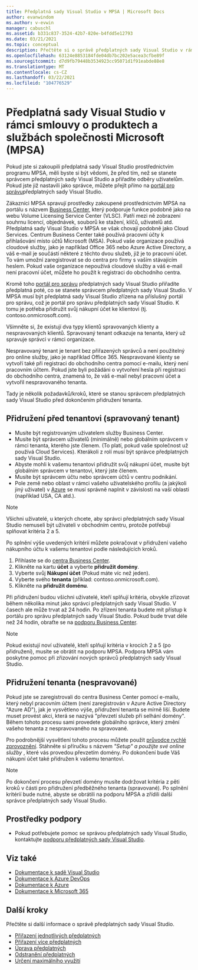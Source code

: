 ```yaml
---
title: Předplatná sady Visual Studio v MPSA | Microsoft Docs
author: evanwindom
ms.author: v-evwin
manager: cabuschl
ms.assetid: b331c837-3524-42b7-820e-b4fdd5e12793
ms.date: 03/21/2021
ms.topic: conceptual
description: Přečtěte si o správě předplatných sady Visual Studio v rámci smlouvy o produktech a službách společnosti Microsoft (MPSA).
ms.openlocfilehash: 63124e8853184fde04db7bc202e5acea3cfbe89f
ms.sourcegitcommit: d7d9fb79448b3534923cc95071d1f91eabde88e8
ms.translationtype: MT
ms.contentlocale: cs-CZ
ms.lasthandoff: 03/22/2021
ms.locfileid: "104776529"
---
```

# <a name="visual-studio-subscriptions-in-a-microsoft-products-and-services-agreement-mpsa"></a>Předplatná sady Visual Studio v rámci smlouvy o produktech a službách společnosti Microsoft (MPSA)
Pokud jste si zakoupili předplatná sady Visual Studio prostřednictvím programu MPSA, měli byste si být vědomi, že před tím, než se stanete správcem předplatných sady Visual Studio a přiřadíte odběry uživatelům. Pokud jste již nastavili jako správce, můžete přejít přímo na [portál pro správu](https://manage.visualstudio.com/)předplatných sady Visual Studio.

Zákazníci MPSA spravují prostředky zakoupené prostřednictvím MPSA na portálu s názvem [Business Center](https://businessaccount.microsoft.com/Customer), který podporuje funkce podobně jako na webu Volume Licensing Service Center (VLSC). Patří mezi ně zobrazení souhrnu licencí, objednávek, souborů ke stažení, klíčů, uživatelů atd. Předplatná sady Visual Studio v MPSA se však chovají podobně jako Cloud Services. Centrum Business Center také používá pracovní účty k přihlašování místo účtů Microsoft (MSA). Pokud vaše organizace používá cloudové služby, jako je například Office 365 nebo Azure Active Directory, a váš e-mail je součástí některé z těchto dvou služeb, již je to pracovní účet. To vám umožní zaregistrovat se do centra pro firmy s vaším stávajícím heslem. Pokud vaše organizace nepoužívá cloudové služby a váš e-mail není pracovní účet, můžete ho použít k registraci do obchodního centra.

Kromě toho [portál pro správu](https://manage.visualstudio.com/) předplatných sady Visual Studio přiřadíte předplatná poté, co se stanete správcem předplatných sady Visual Studio. V MPSA musí být předplatná sady Visual Studio zřízena na příslušný portál pro správu, což je portál pro správu předplatných sady Visual Studio. K tomu je potřeba přidružit svůj nákupní účet ke klientovi (tj. contoso.onmicrosoft.com).

Všimněte si, že existují dva typy klientů spravovaných klienty a nespravovaných klientů. Spravovaný tenant odkazuje na tenanta, který už spravuje správci v rámci organizace.

Nespravovaný tenant je tenant bez přiřazených správců a není použitelný pro online služby, jako je například Office 365. Nespravované klienty se vytvoří také při registraci do obchodního centra pomocí e-mailu, který není pracovním účtem. Pokud jste byli požádáni o vytvoření hesla při registraci do obchodního centra, znamená to, že váš e-mail nebyl pracovní účet a vytvořil nespravovaného tenanta.

Tady je několik požadavků/kroků, které se stanou správcem předplatných sady Visual Studio před dokončením přidružení tenanta.

## <a name="pre-tenant-association-managed-tenant"></a>Přidružení před tenantovi (spravovaný tenant)
- Musíte být registrovaným uživatelem služby Business Center.
- Musíte být správcem uživatelů (minimálně) nebo globálním správcem v rámci tenanta, kterého jste členem. (To platí, pokud vaše společnost už používá Cloud Services). Kterákoli z rolí musí být správce předplatných sady Visual Studio.
- Abyste mohli k vašemu tenantovi přidružit svůj nákupní účet, musíte být globálním správcem v tenantovi, který jste členem.
- Musíte být správcem účtu nebo správcem účtů v centru podnikání.
- Pole země nebo oblast v rámci vašeho uživatelského profilu (a jakýkoli jiný uživatel) v [Azure](https://portal.azure.com/) se musí správně naplnit v závislosti na vaší oblasti (například USA, CA atd.). 

> [!NOTE]
> Všichni uživatelé, u kterých chcete, aby správci předplatných sady Visual Studio nemuseli být uživateli v obchodním centru, protože potřebují splňovat kritéria 2 a 5.

Po splnění výše uvedených kritérií můžete pokračovat v přidružení vašeho nákupního účtu k vašemu tenantovi podle následujících kroků.
1. Přihlaste se do [centra Business Center](https://businessaccount.microsoft.com/Customer).
2. Klikněte na kartu **účet** a vyberte **přidružit domény**.
3. Vyberte svůj **Nákupní účet** (Pokud máte víc než jeden).
4. Vyberte svého **tenanta** (příklad: contoso.onmicrosoft.com).
5. Klikněte na **přidružit doménu**.

Při přidružení budou všichni uživatelé, kteří splňují kritéria, obvykle zřizovat během několika minut jako správci předplatných sady Visual Studio. V časech ale může trvat až 24 hodin. Po zřízení tenanta budete mít přístup k portálu pro správu předplatných sady Visual Studio. Pokud bude trvat déle než 24 hodin, obraťte se na [podporu Business Center](https://businessaccount.microsoft.com/Customer/ContactUs).

> [!NOTE]
> Pokud existují noví uživatelé, kteří splňují kritéria v krocích 2 a 5 (po přidružení), musíte se obrátit na podporu MPSA. Podpora MPSA vám poskytne pomoc při zřizování nových správců předplatných sady Visual Studio.

## <a name="tenant-association-unmanaged"></a>Přidružení tenanta (nespravované)
Pokud jste se zaregistrovali do centra Business Center pomocí e-mailu, který nebyl pracovním účtem (není zaregistrován v Azure Active Directory "Azure AD"), jak je vysvětleno výše, přidružení tenanta se mírně liší. Budete muset provést akci, která se nazývá "převzetí služeb při selhání domény". Během tohoto procesu sami provedete globálního správce, který změní vašeho tenanta z nespravovaného na spravované.

Pro podrobnější vysvětlení tohoto procesu můžete použít [průvodce rychlé zprovoznění](https://www.microsoft.com/Licensing/existing-customer/business-center-training-and-resources.aspx). Stáhněte si příručku s názvem *"Setup" a použijte své online služby* , které vás provedou převzetím domény. Po dokončení bude Váš nákupní účet také přidružen k vašemu tenantovi.

> [!NOTE]
> Po dokončení procesu převzetí domény musíte dodržovat kritéria z pěti kroků v části pro přidružení předběžného tenanta (spravované). Po splnění kritérií bude nutné, abyste se obrátili na podporu MPSA a zřídili další správce předplatných sady Visual Studio.

## <a name="support-resources"></a>Prostředky podpory
- Pokud potřebujete pomoc se správou předplatných sady Visual Studio, kontaktujte [podporu předplatných sady Visual Studio](https://aka.ms/vsadminhelp).

## <a name="see-also"></a>Viz také
- [Dokumentace k sadě Visual Studio](/visualstudio/)
- [Dokumentace k Azure DevOps](/azure/devops/)
- [Dokumentace k Azure](/azure/)
- [Dokumentace k Microsoft 365](/microsoft-365/)

## <a name="next-steps"></a>Další kroky
Přečtěte si další informace o správě předplatných sady Visual Studio.
- [Přiřazení jednotlivých předplatných](assign-license.md)
- [Přiřazení více předplatných](assign-license-bulk.md)
- [Úprava předplatných](edit-license.md)
- [Odstranění předplatných](delete-license.md)
- [Určení maximálního využití](maximum-usage.md)
